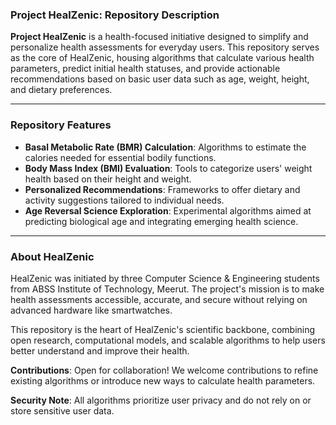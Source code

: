 ### **Project HealZenic: Repository Description**  

**Project HealZenic** is a health-focused initiative designed to simplify and personalize health assessments for everyday users. This repository serves as the core of HealZenic, housing algorithms that calculate various health parameters, predict initial health statuses, and provide actionable recommendations based on basic user data such as age, weight, height, and dietary preferences.  

---

### **Repository Features**  
- **Basal Metabolic Rate (BMR) Calculation**: Algorithms to estimate the calories needed for essential bodily functions.  
- **Body Mass Index (BMI) Evaluation**: Tools to categorize users' weight health based on their height and weight.  
- **Personalized Recommendations**: Frameworks to offer dietary and activity suggestions tailored to individual needs.  
- **Age Reversal Science Exploration**: Experimental algorithms aimed at predicting biological age and integrating emerging health science.  

---

### **About HealZenic**  
HealZenic was initiated by three Computer Science & Engineering students from ABSS Institute of Technology, Meerut. The project's mission is to make health assessments accessible, accurate, and secure without relying on advanced hardware like smartwatches.  

This repository is the heart of HealZenic's scientific backbone, combining open research, computational models, and scalable algorithms to help users better understand and improve their health.  

**Contributions**: Open for collaboration! We welcome contributions to refine existing algorithms or introduce new ways to calculate health parameters.  

**Security Note**: All algorithms prioritize user privacy and do not rely on or store sensitive user data.  

